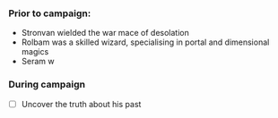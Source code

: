 ### Prior to campaign:
- Stronvan wielded the war mace of desolation
- Rolbam was a skilled wizard, specialising in portal and dimensional magics
- Seram w

### During campaign
- [ ] Uncover the truth about his past